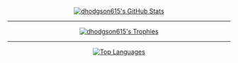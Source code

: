 <div align="center">
  <a href="https://github.com/dhodgson615">
    <img src="https://github-readme-stats.vercel.app/api?username=dhodgson615&show_icons=true&theme=tokyonight&count_private=true&include_all_commits=true" alt="dhodgson615's GitHub Stats" />
  </a>
</div>

---

<div align="center">
  <a href="https://github.com/dhodgson615">
    <img src="https://github-profile-trophy.vercel.app/?username=dhodgson615&theme=tokyonight&rank=SSS,SS,S,A,B&margin-w=20&margin-h=20" alt="dhodgson615's Trophies" />
  </a>
</div>

---

<div align="center">
  <a href="https://github.com/dhodgson615">
    <img src="https://github-readme-stats.vercel.app/api/top-langs/?username=dhodgson615&theme=tokyonight&hide=html,css&layout=compact&langs_count=10" alt="Top Languages" />
  </a>
</div>